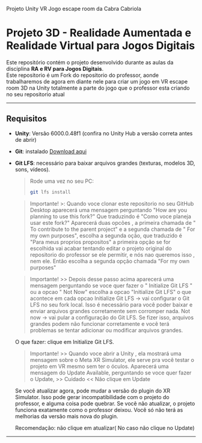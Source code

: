 Projeto Unity VR   Jogo escape room da Cabra Cabriola

# Projeto 3D - Realidade Aumentada e Realidade Virtual para Jogos Digitais

Este repositório contém o projeto desenvolvido durante as aulas da disciplina **RA e RV para Jogos Digitais**.  
Este repositorio é um Fork do repositorio do professor, aonde trabalharemos de agora em diante nele para criar um jogo em VR escape room 3D na Unity totalmente a parte do jogo que o professor esta criando no seu repositorio atual

---

## Requisitos

- **Unity**: Versão 6000.0.48f1 (confira no Unity Hub a versão correta antes de abrir)  
- **Git**: instalado [Download aqui](https://git-scm.com/downloads)  
- **Git LFS**: necessário para baixar arquivos grandes (texturas, modelos 3D, sons, vídeos).  
  > Rode uma vez no seu PC:  
  > ```bash
  > git lfs install
  > ```
  
  > Importante! >: Quando voce clonar este repositorio no seu GitHub Desktop aparecerá uma mensagem perguntando "How are you planning to use this fork?" Que traduzindo é "Como voce planeja usar este fork?"
  > Aparecerá duas opcões , a primeira chamada de " To contribute to the parent project" e a segunda chamada de " For my own purposes", escolha a segunda oção, que traduzido é "Para meus proprios propositos"
  >  a primeira opção se for escolhida vai acabar tentando editar o projeto original do repositorio do professor se ele permitir, e nós nao queremos isso , nem ele. Então escolha a segunda opção chamada "For my own purposes"



  > Importante! >> Depois desse passo acima  aparecerá uma mensagem perguntando se voce quer fazer o " Initialize Git LFS " ou a opcao " Not Now"  escolha a opcao "Initialize Git LFS"
  > o que acontece em cada opcao
  > Initialize Git LFS → vai configurar o Git LFS no seu fork local. Isso é necessário para você poder baixar e enviar arquivos grandes corretamente sem corromper nada.
    Not now → vai pular a configuração do Git LFS. Se fizer isso, arquivos grandes podem não funcionar corretamente e você terá problemas se tentar adicionar ou modificar arquivos grandes.
  
    O que fazer: clique em Initialize Git LFS.
  >
  > Importante!  >> Quando voce abrir a Unity , ela mostrará uma mensagem sobre o  Meta XR Simulator, ele serve pra você testar o projeto em VR mesmo sem ter o óculos.
  Aparecerá uma mensagem do Update Available, perguntando se voce quer fazer o Update, >> Cuidado << Não clique em Update
  
  Se você atualizar agora, pode mudar a versão do plugin do XR Simulator. Isso pode gerar incompatibilidade com o projeto do professor, e alguma coisa pode quebrar.
  Se você não atualizar, o projeto funciona exatamente como o professor deixou. Você só não terá as melhorias da versão mais nova do plugin.
  
  Recomendação: não clique em atualizar( No caso não clique no Update)
  > 

---




